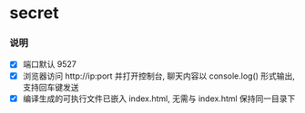 # secret

### 说明

- [x] 端口默认 9527
- [x] 浏览器访问 http://ip:port 并打开控制台, 聊天内容以 console.log() 形式输出, 支持回车键发送
- [x] 编译生成的可执行文件已嵌入 index.html, 无需与 index.html 保持同一目录下
